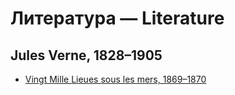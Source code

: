 # Литература — Literature

## Jules Verne, 1828–1905

- [Vingt Mille Lieues sous les mers, 1869–1870](jule%20verne/vingt%20mille%20lieues%20sous%20les%20mers.md)

